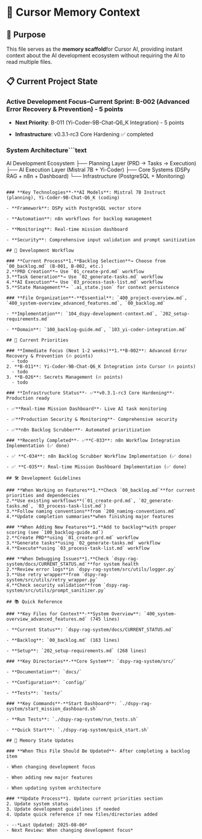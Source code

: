 # 🧠 Cursor Memory Context

<!-- CONTEXT_REFERENCE: CONTEXT_PRIORITY_GUIDE.md -->
<!-- SYSTEM_REFERENCE: 400_system-overview_advanced_features.md -->
<!-- BACKLOG_REFERENCE: 00_backlog.md -->
<!-- MEMORY_CONTEXT: HIGH - This file serves as the primary memory scaffold for Cursor AI -->

<!-- MODULE_REFERENCE: 102_memory-context-state.md -->
<!-- MODULE_REFERENCE: 104_memory-context-guidance.md -->
<!-- MODULE_REFERENCE: 400_few-shot-context-examples_memory_context_examples.md -->
<!-- MODULE_REFERENCE: 100_ai-development-ecosystem_advanced_lens_technical_implementation.md -->
<!-- MODULE_REFERENCE: 400_system-overview_advanced_features.md -->
<!-- MODULE_REFERENCE: 400_system-overview_system_architecture_macro_view.md -->
<!-- MODULE_REFERENCE: 400_system-overview_development_workflow_high_level_process.md -->
<!-- MODULE_REFERENCE: 400_few-shot-context-examples.md -->
<!-- MODULE_REFERENCE: 400_system-overview_advanced_features.md -->
<!-- MODULE_REFERENCE: docs/100_ai-development-ecosystem.md -->
<!-- MODULE_REFERENCE: 400_system-overview_advanced_features.md -->
<!-- MODULE_REFERENCE: 400_system-overview.md -->

## 🎯 Purpose

This file serves as the **memory scaffold**for Cursor AI, providing instant context about the AI development ecosystem
without requiring the AI to read multiple files.

## 📋 Current Project State

### **Active Development Focus**-**Current Sprint**: B-002 (Advanced Error Recovery & Prevention) - 5 points

- **Next Priority**: B-011 (Yi-Coder-9B-Chat-Q6_K Integration) - 5 points

- **Infrastructure**: v0.3.1-rc3 Core Hardening ✅ completed

### **System Architecture**```text

AI Development Ecosystem
├── Planning Layer (PRD → Tasks → Execution)
├── AI Execution Layer (Mistral 7B + Yi-Coder)
├── Core Systems (DSPy RAG + n8n + Dashboard)
└── Infrastructure (PostgreSQL + Monitoring)

```

### **Key Technologies**-**AI Models**: Mistral 7B Instruct (planning), Yi-Coder-9B-Chat-Q6_K (coding)

- **Framework**: DSPy with PostgreSQL vector store

- **Automation**: n8n workflows for backlog management

- **Monitoring**: Real-time mission dashboard

- **Security**: Comprehensive input validation and prompt sanitization

## 🔄 Development Workflow

### **Current Process**1.**Backlog Selection**→ Choose from `00_backlog.md` (B-001, B-002, etc.)
2.**PRD Creation**→ Use `01_create-prd.md` workflow
3.**Task Generation**→ Use `02_generate-tasks.md` workflow
4.**AI Execution**→ Use `03_process-task-list.md` workflow
5.**State Management**→ `.ai_state.json` for context persistence

### **File Organization**-**Essential**: `400_project-overview.md`, `400_system-overview_advanced_features.md`, `00_backlog.md`

- **Implementation**: `104_dspy-development-context.md`, `202_setup-requirements.md`

- **Domain**: `100_backlog-guide.md`, `103_yi-coder-integration.md`

## 🎯 Current Priorities

### **Immediate Focus (Next 1-2 weeks)**1.**B‑002**: Advanced Error Recovery & Prevention (🔥 points)
  - todo
2. **B‑011**: Yi-Coder-9B-Chat-Q6_K Integration into Cursor (🔥 points)
  - todo
3. **B‑026**: Secrets Management (🔥 points)
  - todo

### **Infrastructure Status**- ✅**v0.3.1-rc3 Core Hardening**- Production ready

- ✅**Real-time Mission Dashboard**- Live AI task monitoring

- ✅**Production Security & Monitoring**- Comprehensive security

- ✅**n8n Backlog Scrubber**- Automated prioritization

### **Recently Completed**- ✅**C‑033**: n8n Workflow Integration Implementation (✅ done)

- ✅ **C‑034**: n8n Backlog Scrubber Workflow Implementation (✅ done)

- ✅ **C‑035**: Real-time Mission Dashboard Implementation (✅ done)

## 🛠️ Development Guidelines

### **When Working on Features**1.**Check `00_backlog.md`**for current priorities and dependencies
2.**Use existing workflows**(`01_create-prd.md`, `02_generate-tasks.md`, `03_process-task-list.md`)
3.**Follow naming conventions**from `200_naming-conventions.md`
4.**Update completion summaries**when finishing major features

### **When Adding New Features**1.**Add to backlog**with proper scoring (see `100_backlog-guide.md`)
2.**Create PRD**using `01_create-prd.md` workflow
3.**Generate tasks**using `02_generate-tasks.md` workflow
4.**Execute**using `03_process-task-list.md` workflow

### **When Debugging Issues**1.**Check `dspy-rag-system/docs/CURRENT_STATUS.md`**for system health
2.**Review error logs**in `dspy-rag-system/src/utils/logger.py`
3.**Use retry wrapper**from `dspy-rag-system/src/utils/retry_wrapper.py`
4.**Check security validation**from `dspy-rag-system/src/utils/prompt_sanitizer.py`

## 📚 Quick Reference

### **Key Files for Context**-**System Overview**: `400_system-overview_advanced_features.md` (745 lines)

- **Current Status**: `dspy-rag-system/docs/CURRENT_STATUS.md`

- **Backlog**: `00_backlog.md` (163 lines)

- **Setup**: `202_setup-requirements.md` (268 lines)

### **Key Directories**-**Core System**: `dspy-rag-system/src/`

- **Documentation**: `docs/`

- **Configuration**: `config/`

- **Tests**: `tests/`

### **Key Commands**-**Start Dashboard**: `./dspy-rag-system/start_mission_dashboard.sh`

- **Run Tests**: `./dspy-rag-system/run_tests.sh`

- **Quick Start**: `./dspy-rag-system/quick_start.sh`

## 🔄 Memory State Updates

### **When This File Should Be Updated**- After completing a backlog item

- When changing development focus

- When adding new major features

- When updating system architecture

### **Update Process**1. Update current priorities section
2. Update system status
3. Update development guidelines if needed
4. Update quick reference if new files/directories added

- --*Last Updated: 2025-08-06*
- Next Review: When changing development focus*
